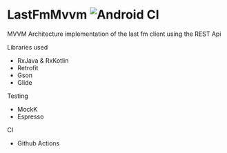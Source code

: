 # LastFmMvvm ![Android CI](https://github.com/jaggs6/LastFmMvvm/workflows/Android%20CI/badge.svg)

MVVM Architecture implementation of the last fm client using the REST Api

Libraries used
- RxJava & RxKotlin
- Retrofit
- Gson
- Glide

Testing
- MockK
- Espresso

CI
- Github Actions
